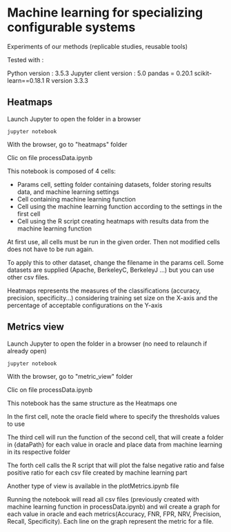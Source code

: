 # Machine learning for specializing configurable systems 

Experiments of our methods (replicable studies, reusable tools) 


Tested with : 

Python version : 3.5.3
Jupyter client version : 5.0
pandas = 0.20.1
scikit-learn==0.18.1
R version 3.3.3


## Heatmaps

Launch Jupyter to open the folder in a browser
```
jupyter notebook
```

With the browser, go to "heatmaps" folder

Clic on file processData.ipynb

This notebook is composed of 4 cells:
 - Params cell, setting folder containing datasets, folder storing results data, and machine learning settings
 - Cell containing machine learning function
 - Cell using the machine learning function according to the settings in the first cell
 - Cell using the R script creating heatmaps with results data from the machine learning function

At first use, all cells must be run in the given order. Then not modified cells does not have to be run again.

To apply this to other dataset, change the filename in the params cell. Some datasets are supplied (Apache, BerkeleyC, BerkeleyJ ...) but you can use other csv files.

Heatmaps represents the measures of the classifications (accuracy, precision, specificity...) considering training set size on the X-axis and the percentage of acceptable configurations on the Y-axis

## Metrics view

Launch Jupyter to open the folder in a browser (no need to relaunch if already open)
```
jupyter notebook
```

With the browser, go to "metric_view" folder

Clic on file processData.ipynb

This notebook has the same structure as the Heatmaps one

In the first cell, note the oracle field where to specify the thresholds values to use

The third cell will run the function of the second cell, that will create a folder in {dataPath} for each value in oracle and place data from machine learning in its respective folder

The forth cell calls the R script that will plot the false negative ratio and false positive ratio for each csv file created by machine learning part


Another type of view is available in the plotMetrics.ipynb file

Running the notebook will read all csv files (previously created with machine learning function in processData.ipynb) and wil create a graph for each value in oracle and each metrics(Accuracy, FNR, FPR, NRV, Precision, Recall, Specificity). Each line on the graph represent the metric for a file.
